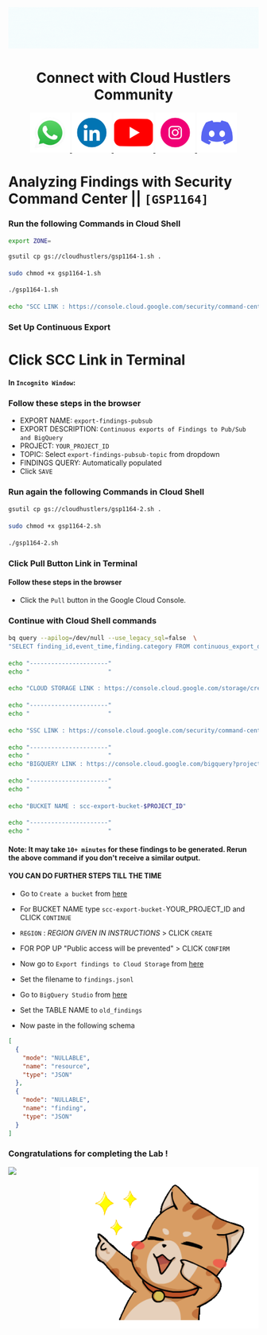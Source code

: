 ![API Gateway Banner](https://raw.githubusercontent.com/Abhishek-kumar-202063/content/f9a8642976ea21cd234c91239431e41f05264842/gif/12.gif)

<div align="center">

# Connect with Cloud Hustlers Community
</div>

<p align="center">
  <a href="https://whatsapp.cloudhustlers.in" target="_blank">
    <img src="https://raw.githubusercontent.com/Abhishek-kumar-202063/content/f9a8642976ea21cd234c91239431e41f05264842/gif/whatsapp.gif" alt="WhatsApp" width="80">
  </a>
  <a href="https://in.linkedin.com/company/cloud-hustlers" target="_blank">
    <img src="https://raw.githubusercontent.com/Abhishek-kumar-202063/content/f9a8642976ea21cd234c91239431e41f05264842/gif/linkedin%20gif.gif" alt="LinkedIn" width="80">
  </a>
  <a href="https://www.youtube.com/@CloudHustlers" target="_blank">
    <img src="https://raw.githubusercontent.com/Abhishek-kumar-202063/content/f9a8642976ea21cd234c91239431e41f05264842/gif/youtube.png" alt="Youtube" width="80">
  </a>
  <a href="https://instagram.com/cloud_hustlers" target="_blank">
    <img src="https://raw.githubusercontent.com/Abhishek-kumar-202063/content/f9a8642976ea21cd234c91239431e41f05264842/gif/insta.gif" alt="Instagram" width="80">
  </a>
  <a href="https://discord.gg/MdbVq7BJNd" target="_blank">
    <img src="https://raw.githubusercontent.com/Abhishek-kumar-202063/content/f9a8642976ea21cd234c91239431e41f05264842/gif/discord.gif" alt="GitHub" width="80">
  </a>
</p>

# Analyzing Findings with Security Command Center || `[GSP1164]`

### Run the following Commands in Cloud Shell

```bash
export ZONE=
```

```bash
gsutil cp gs://cloudhustlers/gsp1164-1.sh .

sudo chmod +x gsp1164-1.sh

./gsp1164-1.sh

echo "SCC LINK : https://console.cloud.google.com/security/command-center/config/continuous-exports/pubsub?project=$PROJECT_ID"
```

### Set Up Continuous Export

# Click SCC Link in Terminal

#### In `Incognito Window`:
### Follow these steps in the browser

* EXPORT NAME: `export-findings-pubsub`
* EXPORT DESCRIPTION: `Continuous exports of Findings to Pub/Sub and BigQuery`
* PROJECT: `YOUR_PROJECT_ID`
* TOPIC: Select `export-findings-pubsub-topic` from dropdown
* FINDINGS QUERY: Automatically populated
* Click `SAVE`

### Run again the following Commands in Cloud Shell

```bash
gsutil cp gs://cloudhustlers/gsp1164-2.sh .

sudo chmod +x gsp1164-2.sh

./gsp1164-2.sh
```
### Click Pull Button Link in Terminal

#### Follow these steps in the browser

* Click the `Pull` button in the Google Cloud Console.

### Continue with Cloud Shell commands

```bash
bq query --apilog=/dev/null --use_legacy_sql=false  \
"SELECT finding_id,event_time,finding.category FROM continuous_export_dataset.findings"

echo "----------------------"
echo "                      "

echo "CLOUD STORAGE LINK : https://console.cloud.google.com/storage/create-bucket?project=$PROJECT_ID"

echo "----------------------"
echo "                      "

echo "SSC LINK : https://console.cloud.google.com/security/command-center/findingsv2;filter=state%3D%22ACTIVE%22%0AAND%20NOT%20mute%3D%22MUTED%22;timeRange=allTime?project=$PROJECT_ID"

echo "----------------------"
echo "                      "
echo "BIGQUERY LINK : https://console.cloud.google.com/bigquery?project=$PROJECT_ID&ws=!1m0"

echo "----------------------"
echo "                      "

echo "BUCKET NAME : scc-export-bucket-$PROJECT_ID"

echo "----------------------"
echo "                      "

```

#### Note: It may take `10+ minutes` for these findings to be generated. Rerun the above command if you don't receive a similar output.

#### YOU CAN DO FURTHER STEPS TILL THE TIME
* Go to `Create a bucket` from [here](https://console.cloud.google.com/storage/create-bucket)

* For BUCKET NAME type `scc-export-bucket-`YOUR_PROJECT_ID and CLICK `CONTINUE`
* `REGION` : *REGION GIVEN IN INSTRUCTIONS* > CLICK `CREATE` 
* FOR POP UP "Public access will be prevented" > CLICK `CONFIRM`

* Now go to `Export findings to Cloud Storage` from [here](https://console.cloud.google.com/security/command-center/export)

* Set the filename to `findings.jsonl`

* Go to `BigQuery Studio` from [here](https://console.cloud.google.com/bigquery)

* Set the TABLE NAME to `old_findings`

* Now paste in the following schema

```json
[
  {
    "mode": "NULLABLE",
    "name": "resource",
    "type": "JSON"
  },
  {
    "mode": "NULLABLE",
    "name": "finding",
    "type": "JSON"
  }
]
```

### Congratulations for completing the Lab !

</div>
<img src="https://raw.githubusercontent.com/Abhishek-kumar-202063/content/f9a8642976ea21cd234c91239431e41f05264842/gif/baby.gif" align="right" width="400">

<p align="left">
  <a href="https://youtu.be/8bQOoeeif7A">
    <img src="https://img.youtube.com/vi/8bQOoeeif7A/maxresdefault.jpg" width="500">
  </a>
</p>
